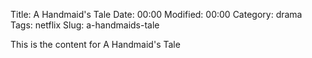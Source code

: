 Title: A Handmaid's Tale
Date:  00:00
Modified:  00:00
Category: drama
Tags: netflix
Slug: a-handmaids-tale

This is the content for A Handmaid's Tale